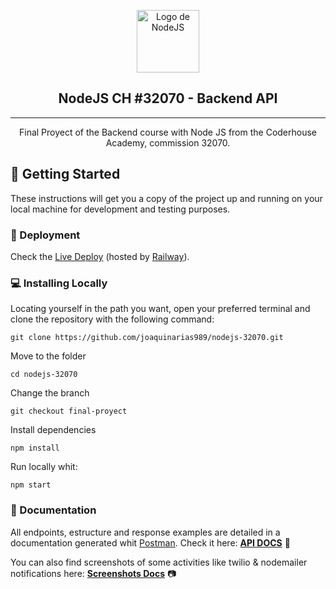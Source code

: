 <p align="center">
    <picture>
        <img width=100 height=100 src="https://nodejs.org/static/images/logos/nodejs-new-pantone-black.svg" alt="Logo de NodeJS">
    </picture>
</p>
<h2 align="center">NodeJS CH #32070 - Backend API</h2>

---

<div align="center"> 
Final Proyect of the Backend course with Node JS from the Coderhouse Academy, commission 32070.
</div>


## 🏁 Getting Started

These instructions will get you a copy of the project up and running on your local machine for development and testing purposes.

### 🚀 Deployment

Check the [Live Deploy](https://street-wear-backend.up.railway.app/) (hosted by [Railway](https://railway.app/)).

### 💻 Installing Locally

Locating yourself in the path you want, open your preferred terminal and clone the repository with the following command:

```
git clone https://github.com/joaquinarias989/nodejs-32070.git
```

Move to the folder

```
cd nodejs-32070
```

Change the branch

```
git checkout final-proyect
```

Install dependencies
```
npm install
```

Run locally whit:

```
npm start
```

### 📍 Documentation

All endpoints, estructure and response examples are detailed in a documentation generated whit [Postman](https://www.postman.com/).
Check it here: **[API DOCS](https://documenter.getpostman.com/view/14467577/2s8YeuMBcU)** 📃

You can also find screenshots of some activities like twilio & nodemailer notifications here: **[Screenshots Docs](https://github.com/joaquinarias989/nodejs-32070/tree/final-proyect/docs)** 📷